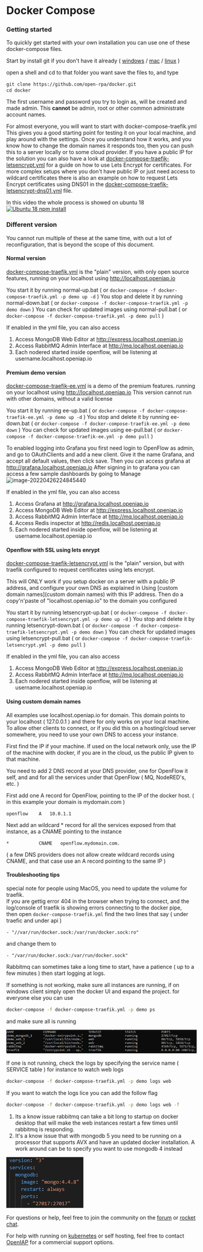 # Docker Compose

### Getting started

To quickly get started with your own installation you can use one of these docker-compose files.

Start by install git if you don't have it already ( [windows](https://git-scm.com/download/win) / [mac](https://git-scm.com/download/mac) / [linux](https://git-scm.com/download/linux) )

open a shell and cd to that folder you want save the files to, and type

```
git clone https://github.com/open-rpa/docker.git
cd docker
```

The first username and password you try to login as, will be created and made admin. This **cannot** be admin, root or other common administrate account names.

For almost everyone, you will want to start with docker-compose-traefik.yml
This gives you a good starting point for testing it on your local machine, and play around with the settings. Once you understand how it works, and you know how to change the domain names it responds too, then you can push this to a server locally or to some cloud provider. If you have a public IP for the solution you can also have a look at [docker-compose-traefik-letsencrypt.yml](https://github.com/open-rpa/docker/blob/master/docker-compose-traefik-letsencrypt.yml) for a guide on how to use Lets Encrypt for certificates.
For more complex setups where you don't have public IP or just need access to wildcard certificates there is also an example on how to request Lets Encrypt certificates using DNS01 in the [docker-compose-traefik-letsencrypt-dns01.yml](https://github.com/open-rpa/docker/blob/master/docker-compose-traefik-letsencrypt-dns01.yml) file.

In this video the whole process is showed on ubuntu 18 
[![Ubuntu 18 npm install](https://img.youtube.com/vi/YdH3h3iAu-Y/1.jpg)](https://youtu.be/YdH3h3iAu-Y)

### Different version

You cannot run multiple of these at the same time, with out a lot of reconfiguration, that is beyond the scope of this document.

#### Normal version

[docker-compose-traefik.yml](https://github.com/open-rpa/docker/blob/master/docker-compose-traefik.yml) is the "plain" version, with only open source features, running on your localhost using http://localhost.openiap.io 

You start it by running normal-up.bat ( or `docker-compose -f docker-compose-traefik.yml -p demo up -d` )
You stop and delete it by running normal-down.bat ( or `docker-compose -f docker-compose-traefik.yml -p demo down` )
You can check for updated images using normal-pull.bat ( or `docker-compose -f docker-compose-traefik.yml -p demo pull` )

If enabled in the yml file, you can also access

1. Access MongoDB Web Editor at http://express.localhost.openiap.io
2. Access RabbitMQ Admin Interface at http://mq.localhost.openiap.io
3. Each nodered started inside openflow, will be listening at username.localhost.openiap.io

#### Premium demo version

[docker-compose-traefik-ee.yml](https://github.com/open-rpa/docker/blob/master/docker-compose-traefik-ee.yml) is a demo of the premium features. running on your localhost using http://localhost.openiap.io 
This version cannot run with other domains, without a valid license

You start it by running ee-up.bat ( or `docker-compose -f docker-compose-traefik-ee.yml -p demo up -d` )
You stop and delete it by running ee-down.bat ( or `docker-compose -f docker-compose-traefik-ee.yml -p demo down` )
You can check for updated images using ee-pull.bat ( or `docker-compose -f docker-compose-traefik-ee.yml -p demo pull` )

To enabled logging into Grafana you first need login to OpenFlow as admin, and go to OAuthClients and add a new client. Give it the name Grafana, and accept all default values, then click save. Then you can access grafana at http://grafana.localhost.openiap.io 
After signing in to grafana you can access a few sample dashboards by going to Manage
![image-20220426224845440](C:\openiap\docker\grafana-manage.png)  

If enabled in the yml file, you can also access

1. Access Grafana at http://grafana.localhost.openiap.io
2. Access MongoDB Web Editor at http://express.localhost.openiap.io 
3. Access RabbitMQ Admin Interface at http://mq.localhost.openiap.io
4. Access Redis inspector at http://redis.localhost.openiap.io
5. Each nodered started inside openflow, will be listening at username.localhost.openiap.io

#### Openflow with SSL using lets enrypt

[docker-compose-traefik-letsencrypt.yml](https://github.com/open-rpa/docker/blob/master/docker-compose-traefik-letsencrypt.yml) is the "plain" version, but with traefik configured to request certificates using lets encrypt. 

This will ONLY work if you setup docker on a server with a public IP address, and configure your own DNS as explained in Using [custom domain names](custom domain names)  with this IP address. Then do a copy'n'paste of "localhost.openiap.io" to the domain you configured 

You start it by running letsencrypt-up.bat ( or `docker-compose -f docker-compose-traefik-letsencrypt.yml -p demo up -d` )
You stop and delete it by running letsencrypt-down.bat ( or `docker-compose -f docker-compose-traefik-letsencrypt.yml -p demo down` )
You can check for updated images using letsencrypt-pull.bat ( or `docker-compose -f docker-compose-traefik-letsencrypt.yml -p demo pull` )

If enabled in the yml file, you can also access

1. Access MongoDB Web Editor at http://express.localhost.openiap.io 
2. Access RabbitMQ Admin Interface at http://mq.localhost.openiap.io
3. Each nodered started inside openflow, will be listening at username.localhost.openiap.io

#### Using custom domain names

All examples use localhost.openiap.io for domain. This domain points to your localhost ( 127.0.0.1 ) and there for only works on your local machine. To allow other clients to connect, or if you did this on a hosting/cloud server somewhere, you need to use your own DNS to access your instance.

First find the IP if your machine. If used on the local network only, use the IP of the machine with docker, if you are in the cloud, us the public IP given to that machine.

You need to add 2 DNS record at your DNS provider, one for OpenFlow it self, and and for all the services under that OpenFlow ( MQ, NodeRED's, etc. )

First add one A record for OpenFlow, pointing to the IP of the docker host. ( in this example your domain is mydomain.com )

```
openflow	A	10.0.1.1
```

Next add an wildcard * record for all the services exposed from that instance, as a CNAME pointing to the instance

```
*			CNAME	openflow.mydomain.com.
```

( a few DNS providers does not allow create wildcard records using CNAME, and that case use an A record pointing to the same IP )

#### Troubleshooting tips

special note for people using MacOS, you need to update the volume for traefik.  
If you are gettig error 404 in the browser when trying to connect, and the log/console of traefik is showing errors connecting to the docker pipe,  
then open `docker-compose-traefik.yml` find the two lines that say ( under traefic and under api )
```
- "//var/run/docker.sock:/var/run/docker.sock:ro"
```
and change them to
```
- "/var/run/docker.sock:/var/run/docker.sock"
```

Rabbitmq can sometimes take a long time to start, have a  patience ( up to a few minutes ) then start logging at logs.

If something is not working, make sure all instances are running, if on windows client simply open the docker UI and expand the project. for everyone else you can use 

```bash
docker-compose -f docker-compose-traefik.yml -p demo ps
```

and make sure all is running  

![image-20210901130019482](docker-running-instances.png)

If one is not running, check the logs by specifying the service name ( SERVICE table ) for instance to watch web logs

```bash
docker-compose -f docker-compose-traefik.yml -p demo logs web
```

If you want to watch the logs lice you can add the follow flag

```bash
docker-compose -f docker-compose-traefik.yml -p demo logs web -f
```

1) Its a know issue rabbitmq can take a bit long to startup on docker desktop that will make the web instances restart a few times until rabbitmq is responding. 
2) It's a know issue that with mongodb 5 you need to be running on a processor that supports AVX and have an updated docker installation. A work around can be to specify you want to use mongodb 4 instead   

![image-20210901130702714](docker-mongodb-version-4.png)

For questions or help, feel free to join the community on the [forum](https://bb.openiap.io) or [rocket chat](https://rocket.openiap.io).

For help with running on [kubernetes](kubernetes) or self hosting, feel free to contact [OpenIAP](https://openiap.io/) for a commercial support options.

